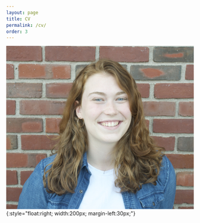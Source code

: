 ```yaml
---
layout: page
title: CV
permalink: /cv/
order: 3
---
```

![image](assets/images/Campbell_headshot.jpg){:style="float:right; width:200px; margin-left:30px;"}
